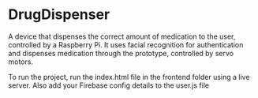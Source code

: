 # DrugDispenser
A device that dispenses the correct amount of medication to the user, controlled by a Raspberry Pi. It uses facial recognition for authentication and dispenses medication through the prototype, controlled by servo motors.

To run the project, run the index.html file in the frontend folder using a live server. Also add your Firebase config details to the user.js file
